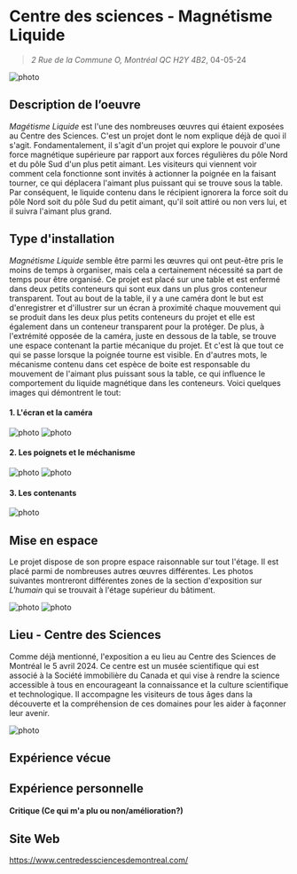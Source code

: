 # Centre des sciences - Magnétisme Liquide
> *2 Rue de la Commune O, Montréal QC H2Y 4B2*, 04-05-24

![photo](media/magn_liq_vue_entiere.jpg)

## Description de l’oeuvre
*Magétisme Liquide* est l'une des nombreuses œuvres qui étaient exposées au Centre des Sciences. C'est un projet dont le nom explique déjà de quoi il s'agit. Fondamentalement, il s'agit d'un projet qui explore le pouvoir d'une force magnétique supérieure par rapport aux forces régulières du pôle Nord et du pôle Sud d'un plus petit aimant. Les visiteurs qui viennent voir comment cela fonctionne sont invités à actionner la poignée en la faisant tourner, ce qui déplacera l'aimant plus puissant qui se trouve sous la table. Par conséquent, le liquide contenu dans le récipient ignorera la force soit du pôle Nord soit du pôle Sud du petit aimant, qu'il soit attiré ou non vers lui, et il suivra l'aimant plus grand.

## Type d'installation
*Magnétisme Liquide* semble être parmi les œuvres qui ont peut-être pris le moins de temps à organiser, mais cela a certainement nécessité sa part de temps pour être organisé. Ce projet est placé sur une table et est enfermé dans deux petits conteneurs qui sont eux dans un plus gros conteneur transparent. Tout au bout de la table, il y a une caméra dont le but est d'enregistrer et d'illustrer sur un écran à proximité chaque mouvement qui se produit dans les deux plus petits conteneurs du projet et elle est également dans un conteneur transparent pour la protéger. De plus, à l'extrémité opposée de la caméra, juste en dessous de la table, se trouve une espace contenant la partie mécanique du projet. Et c'est là que tout ce qui se passe lorsque la poignée tourne est visible. En d'autres mots, le mécanisme contenu dans cet espèce de boite est responsable du mouvement de l'aimant plus puissant sous la table, ce qui influence le comportement du liquide magnétique dans les conteneurs. Voici quelques images qui démontrent le tout:

#### 1. L'écran et la caméra
![photo](media/magn_liq_ecrans.jpg) ![photo](media/magn_liq_camera.jpg)

#### 2. Les poignets et le méchanisme
![photo](media/magn_liq_poignets.jpg) ![photo](media/magn_liq_mechanisme.jpg)

#### 3. Les contenants
![photo](media/magn_liq_conteneurs.jpg) 

## Mise en espace
Le projet dispose de son propre espace raisonnable sur tout l'étage. Il est placé parmi de nombreuses autres œuvres différentes. Les photos suivantes montreront différentes zones de la section d'exposition sur *L'humain* qui se trouvait à l'étage supérieur du bâtiment.

![photo](media/expo_entree_humain.jpg) ![photo](media/expo_entree_explore.jpg)

## Lieu - Centre des Sciences
Comme déjà mentionné, l'exposition a eu lieu au Centre des Sciences de Montréal le 5 avril 2024. Ce centre est un musée scientifique qui est associé à la Société immobilière du Canada et qui vise à rendre la science accessible à tous en encourageant la connaissance et la culture scientifique et technologique. Il accompagne les visiteurs de tous âges dans la découverte et la compréhension de ces domaines pour les aider à façonner leur avenir.

![photo](media/magn_liq_centre_science.jpg)


## Expérience vécue

## Expérience personnelle

#### Critique (Ce qui m'a plu ou non/amélioration?)

## Site Web
https://www.centredessciencesdemontreal.com/








